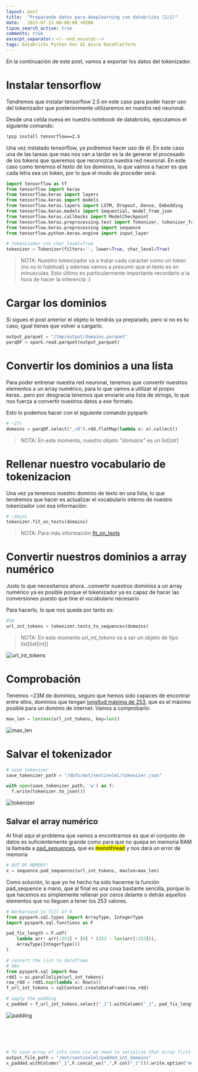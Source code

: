 ```yaml
---
layout: post
title:  "Preparando datos para deeplearning con databricks (2/2)"
date:   2021-07-21 00:00:00 +0200
tipue_search_active: true
comments: true
excerpt_separator: <!--end_excerpt-->
tags: Databricks Python Dev AI Azure DataPlatform
---
```


En la continuación de este post, vamos a exportar los datos del tokenizador. 

# Instalar tensorflow

Tendremos que instalar tensorflow 2.5 en este caso para poder hacer uso del tokenizador que posteriormente utilizaremos en nuestra red neuronal. 

Desde una celda nueva en nuestro notebook de databricks, ejecutamos el siguiente comando: 

```bash
!pip install tensorflow==2.5
```

Una vez instalado tensorflow, ya podremos hacer uso de él. En este caso una de las tareas que mas nos van a tardar es la de generar el procesado de los tokens que queremos que reconozca nuestra red neuronal. En este caso como tenemos el texto de los dominios, lo que vamos a hacer es que cada letra sea un token, por lo que el modo de proceder será:

```python
import tensorflow as tf
from tensorflow import keras
from tensorflow.keras import layers
from tensorflow.keras import models
from tensorflow.keras.layers import LSTM, Dropout, Dense, Embedding
from tensorflow.keras.models import Sequential, model_from_json
from tensorflow.keras.callbacks import ModelCheckpoint
from tensorflow.keras.preprocessing.text import Tokenizer, tokenizer_from_json
from tensorflow.keras.preprocessing import sequence
from tensorflow.python.keras.engine import input_layer

# tokenizador con char_level=True
tokenizer = Tokenizer(filters='', lower=True, char_level=True)
```

>NOTA: Nuestro tokenizador va a tratar cada caracter como un token (no es lo habitual) y ademas vamos a presumir que el texto es en minusculas. 
Esto último es particularmente importante recordarlo a la hora de hacer la inferencia :)

# Cargar los dominios

Si sigues el post anterior el objeto lo tendrás ya preparado, pero si no es tu caso, igual tienes que volver a cargarlo. 

```python
output_parquet = "/tmp/output/domains.parquet"
parqDF = spark.read.parquet(output_parquet)
```

# Convertir los dominios a una lista

Para poder entrenar nuestra red neuronal, tenemos que convertir nuestros elementos a un array numérico, para lo que vamos a utilizar el propio keras...pero por desgracia tenemos que enviarle una lista de strings, lo que nos fuerza a convertir nuestros datos a ese formato. 

Esto lo podemos hacer con el siguiente comando pyspark:

```python
# ~27s
domains = parqDF.select("_c0").rdd.flatMap(lambda x: x).collect()
```

>NOTA: En este momento, nuestro objeto _"domains"_ es un list[str]

# Rellenar nuestro vocabulario de tokenizacion

Una vez ya tenemos nuestro dominio de texto en una lista, lo que tendremos que hacer es actualizar el vocabulario interno de nuestro tokenizador con esa información:

```python
# ~3mins
tokenizer.fit_on_texts(domains)
```

>NOTA: Para más información [fit_on_texts](https://www.tensorflow.org/api_docs/python/tf/keras/preprocessing/text/Tokenizer#fit_on_texts)


# Convertir nuestros dominios a array numérico

Justo lo que necesitamos ahora...convertir nuestros dominios a un array numérico ya es posible porque el tokenizador ya es capaz de hacer las conversiones puesto que tine el vocabulario necesario

Para hacerlo, lo que nos queda por tanto es:

```python
#5m
url_int_tokens = tokenizer.texts_to_sequences(domains)
```

>NOTA: En este momento _url_int_tokens_ va a ser un objeto de tipo list[list[int]]

![url_int_tokens](/img/posts_published_in_other_sites/procesar_datos_databricks/url_int_tokens.png)

# Comprobación

Tenemos ~23M de dominios, seguro que hemos sido capaces de encontrar entre ellos, dominios que tengan [longitud máxima de 253](https://en.wikipedia.org/wiki/Domain_name), que es el máximo posible para un dominio de internet. 
Vamos a comprobarlo:

```python
max_len = len(max(url_int_tokens, key=len))
```

![max_len](/img/posts_published_in_other_sites/procesar_datos_databricks/max_len.png)

# Salvar el tokenizador

```python
# save tokenizer
save_tokenizer_path = "/dbfs/mnt/sentinelml/tokenizer.json"

with open(save_tokenizer_path, 'w') as f:
  f.write(tokenizer.to_json())
```

![tokenizer](/img/posts_published_in_other_sites/procesar_datos_databricks/tokenizer.png)


## Salvar el array numérico

Al final aqui el problema que vamos a encontrarnos es que el conjunto de datos es suficientemente grande como para que no quepa en memoria RAM la llamada a [pad_sequences](https://www.tensorflow.org/api_docs/python/tf/keras/preprocessing/sequence/pad_sequences), que es <mark>monothread</mark> y nos dará un error de memoria 

```python
# OUT OF MEMORY!
x = sequence.pad_sequences(url_int_tokens, maxlen=max_len)
```

Como solución, lo que yo he hecho ha sido hacerme la función pad_sequence a mano, que al final es una cosa bastante sencilla, porque lo que hacemos es simplemente rellenar por ceros delante o detrás aquellos elementos que no lleguen a tener los 253 valores.

```python
# Workaround to fill of 0
from pyspark.sql.types import ArrayType, IntegerType
import pyspark.sql.functions as F

pad_fix_length = F.udf(
    lambda arr: arr[:253] + [0] * (253 - len(arr[:253])), 
    ArrayType(IntegerType())
)
```
```python
# convert the list to dataframe
# 49s
from pyspark.sql import Row
rdd1 = sc.parallelize(url_int_tokens)
row_rdd = rdd1.map(lambda x: Row(x))
f_url_int_tokens = sqlContext.createDataFrame(row_rdd)

```
```python
# apply the padding
x_padded = f_url_int_tokens.select("_1").withColumn("_1", pad_fix_length(f_url_int_tokens._1))
```

![padding](/img/posts_published_in_other_sites/procesar_datos_databricks/padding.png)

```python
```
```python
```
```python
```
```python
```
```python
```

```python
# To save array of ints into csv we need to serialize that array first
output_file_path = "/mnt/sentinelml/padded_int_domains" 
x_padded.withColumn("_1",F.concat_ws(",",F.col("_1"))).write.option("mode","overwrite").option("header","true").csv(path=output_file_path)
```
